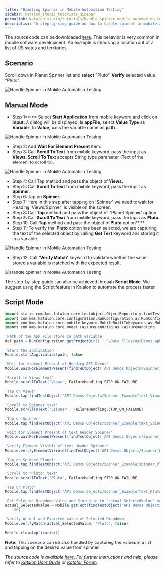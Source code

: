 ```yaml
---
title: "Handling Spinner in Mobile Automation Testing"
sidebar: katalon_studio_tutorials_sidebar
permalink: katalon-studio/tutorials/handle_spinner_mobile_automation_testing.html
description: "A step-by-step guide on how to handle spinner in mobile automation testing using Katalon Studio. This behavior is very common in mobile software development"
---
```

The source code can be downloaded [here](https://github.com/katalon-studio/katalon-mobile-automation/blob/master/Data%20Files/ApiDemos.apk). This behavior is very common in mobile software development. An example is choosing a location out of a list of US states and territories.

Scenario
--------

Scroll down in Planet Spinner list and **select** "Pluto". **Verify** selected value "Pluto".

![Handle Spinner in Mobile Automation Testing](../../images/katalon-studio/tutorials/handle_spinner_mobile_automation_testing/Handle-spinner-in-Mobile-automation-test.png)

Manual Mode
-----------

*   Step 1**:** Select **Start Application** from mobile keyword and click on **Input.** A dialog will be displayed. In **appFile**, select **Value Type** as **Variable**. In **Value**, pass the variable name as **path**.

![Handle Spinner in Mobile Automation Testing](../../images/katalon-studio/tutorials/handle_spinner_mobile_automation_testing/Handle-spinner-in-Mobile-automation-test-1.png)

*   Step 2: Add **Wait For Element Present** item.
*   Step 3: Call **Scroll To Text** from mobile keyword, pass the input as **Views**. **Scroll To Text** accepts String type parameter (Text of the element to scroll to).

![Handle Spinner in Mobile Automation Testing](../../images/katalon-studio/tutorials/handle_spinner_mobile_automation_testing/Handle-spinner-in-Mobile-automation-test-3.png)

*   Step 4: Call Tap method and pass the object of **Views.**
*   Step 5: Call **Scroll To Text** from mobile keyword, pass the input as **Spinner.**
*   Step 6: Tap on **Spinner.**
*   Step 7: Here in this step after tapping on 'Spinner' we need to wait for Heading 'Views/Spinner' is visible on the screen.
*   Step 8: Call **Tap** method and pass the object of  'Planet Spinner' option.
*   Step 9: Call **Scroll To Text** from mobile keyword, pass the input as **Pluto.**
*   Step 10: Call **Tap** method and pass the object of **Pluto** option**.**
*   Step 11: To verify that **Pluto** option has been selected, we are capturing the text of the selected object by calling **Get Text** keyword and storing it in a variable.

![Handle Spinner in Mobile Automation Testing](../../images/katalon-studio/tutorials/handle_spinner_mobile_automation_testing/Handle-spinner-in-Mobile-automation-test-11.png)

*   Step 12: Call **'Verify Match'** keyword to validate whether the value stored a variable is matched with the expected result.

![Handle Spinner in Mobile Automation Testing](../../images/katalon-studio/tutorials/handle_spinner_mobile_automation_testing/Handle-spinner-in-Mobile-automation-test-12.png)

The step-by-step guide can also be achieved through **Script Mode**. We suggest using the Script feature in Katalon to automate the process faster.

Script Mode
-----------

```groovy
import static com.kms.katalon.core.testobject.ObjectRepository.findTestObject
import com.kms.katalon.core.configuration.RunConfiguration as RunConfiguration
import com.kms.katalon.core.mobile.keyword.MobileBuiltInKeywords as Mobile
import com.kms.katalon.core.model.FailureHandling as FailureHandling
 
'Path of the Apk File Store in path variable'
def path = RunConfiguration.getProjectDir() + '/Data Files/ApiDemos.apk'
 
'Start the application'
Mobile.startApplication(path, false)
 
'Wait for element Present of Heading API Demos'
Mobile.waitForElementPresent(findTestObject('API Demos Objects/Spinner_Example/heading_API_Demos'), 45)
 
'Scroll to Views text'
Mobile.scrollToText('Views', FailureHandling.STOP_ON_FAILURE)
 
'Tap on Views'
Mobile.tap(findTestObject('API Demos Objects/Spinner_Example/text_Views'), 20)
 
'Scroll to Spinner text'
Mobile.scrollToText('Spinner', FailureHandling.STOP_ON_FAILURE)
 
'Tap on Spinner'
Mobile.tap(findTestObject('API Demos Objects/Spinner_Example/text_Spinner'), 20)
 
'wait for Element Present of text Header Spinner'
Mobile.waitForElementPresent(findTestObject('API Demos Objects/Spinner_Example/text_header Spinner'), 20)
 
'Verify Element Visible of text Header Spinner'
Mobile.verifyElementVisible(findTestObject('API Demos Objects/Spinner_Example/text_header Spinner'), 30)
 
'Tap on Spinner Planet'
Mobile.tap(findTestObject('API Demos Objects/Spinner_Example/spinner_Planet'), 30)
 
'Scroll to "Pluto" text'
Mobile.scrollToText('Pluto', FailureHandling.STOP_ON_FAILURE)
 
'Tap on Pluto'
Mobile.tap(findTestObject('API Demos Objects/Spinner_Example/text_Pluto'), 20)
 
'Get Selected Dropdown Value and Stored in to "actual_SelectedValue" variable'
actual_SelectedValue = Mobile.getText(findTestObject('API Demos Objects/Spinner_Example/validation_Selected Spinner value'),
	30)
 
'Verify Actual and Expected value of Selected Dropdown'
Mobile.verifyMatch(actual_SelectedValue, 'Pluto', false)
 
Mobile.closeApplication()

```

**Note:** This scenario can be also handled by capturing the values in a list and tapping on the desired value from spinner.

_The source code is available [here](https://github.com/katalon-studio/katalon-mobile-automation). For further instructions and help, please refer to [Katalon User Guide](/x/oArR) or [Katalon Forum](https://forum.katalon.com/)._